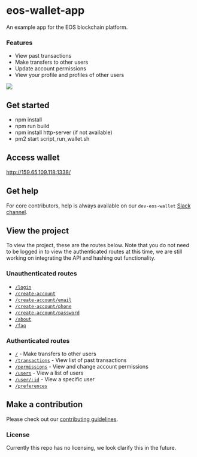 # eos-wallet-app

An example app for the EOS blockchain platform.

### Features

* View past transactions
* Make transfers to other users
* Update account permissions
* View your profile and profiles of other users

![](http://i.imgur.com/wm9j5j5.png)

## Get started

* npm install
* npm run build
* npm install http-server (if not available)
* pm2 start script_run_wallet.sh 

## Access wallet

  http://159.65.109.118:1338/

## Get help

For core contributors, help is always available on our `dev-eos-wallet` [Slack channel](https://tandemly.slack.com).

## View the project

To view the project, these are the routes below. Note that you do not need to be logged in to view the authenticated routes at this time, we are still working on integrating the API and hashing out functionality.

### Unauthenticated routes

* [`/login`](http://localhost:3000/login)
* [`/create-account`](http://localhost:3000/create-account)
* [`/create-account/email`](http://localhost:3000/create-account/email)
* [`/create-account/phone`](http://localhost:3000/create-account/phone)
* [`/create-account/password`](http://localhost:3000/create-account/password)
* [`/about`](http://localhost:3000/about)
* [`/faq`](http://localhost:3000/faq)

### Authenticated routes

* [`/`](http://localhost:3000/) - Make transfers to other users
* [`/transactions`](http://localhost:3000/transactions) - View list of past transactions
* [`/permissions`](http://localhost:3000/permissions) - View and change account permissions
* [`/users`](http://localhost:3000/users) - View a list of users
* [`/user/:id`](http://localhost:3000/user/xyz) - View a specific user
* [`/preferences`](http://localhost:3000/preferences)

## Make a contribution

Please check out our [contributing guidelines](./CONTRIBUTING.md).

### License

Currently this repo has no licensing, we look clarify this in the future.
